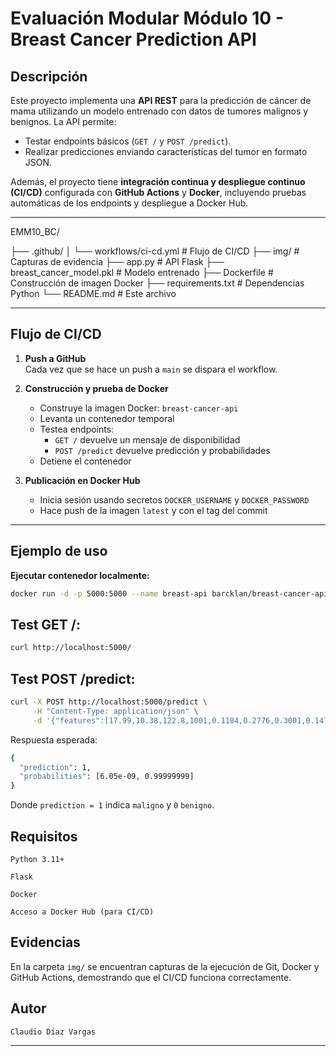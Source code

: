 # Evaluación Modular Módulo 10 - Breast Cancer Prediction API

## Descripción
Este proyecto implementa una **API REST** para la predicción de cáncer de mama utilizando un modelo entrenado con datos de tumores malignos y benignos. La API permite:

- Testar endpoints básicos (`GET /` y `POST /predict`).
- Realizar predicciones enviando características del tumor en formato JSON.

Además, el proyecto tiene **integración continua y despliegue continuo (CI/CD)** configurada con **GitHub Actions** y **Docker**, incluyendo pruebas automáticas de los endpoints y despliegue a Docker Hub.

---

EMM10_BC/

├── .github/
│ └── workflows/ci-cd.yml # Flujo de CI/CD
├── img/ # Capturas de evidencia
├── app.py # API Flask
├── breast_cancer_model.pkl # Modelo entrenado
├── Dockerfile # Construcción de imagen Docker
├── requirements.txt # Dependencias Python
└── README.md # Este archivo

---

## Flujo de CI/CD

1. **Push a GitHub**  
   Cada vez que se hace un push a `main` se dispara el workflow.

2. **Construcción y prueba de Docker**  
   - Construye la imagen Docker: `breast-cancer-api`
   - Levanta un contenedor temporal
   - Testea endpoints:
     - `GET /` devuelve un mensaje de disponibilidad
     - `POST /predict` devuelve predicción y probabilidades
   - Detiene el contenedor

3. **Publicación en Docker Hub**  
   - Inicia sesión usando secretos `DOCKER_USERNAME` y `DOCKER_PASSWORD`
   - Hace push de la imagen `latest` y con el tag del commit

---

## Ejemplo de uso

**Ejecutar contenedor localmente:**
```bash
docker run -d -p 5000:5000 --name breast-api barcklan/breast-cancer-api:latest
```
## Test GET /:
```bash
curl http://localhost:5000/
```

## Test POST /predict:
```bash
curl -X POST http://localhost:5000/predict \
     -H "Content-Type: application/json" \
     -d '{"features":[17.99,10.38,122.8,1001,0.1184,0.2776,0.3001,0.1471,0.2419,0.07871,1.095,0.9053,8.589,153.4,0.006399,0.04904,0.05373,0.01587,0.03003,0.006193,25.38,17.33,184.6,2019,0.1622,0.6656,0.7119,0.2654,0.4601,0.1189]}'
```

Respuesta esperada:
```bash
{
  "prediction": 1,
  "probabilities": [6.05e-09, 0.99999999]
}
```

Donde `prediction = 1` indica `maligno` y `0` `benigno`.

## Requisitos

`Python 3.11+`

`Flask`

`Docker`

`Acceso a Docker Hub (para CI/CD)`

## Evidencias

En la carpeta `img/` se encuentran capturas de la ejecución de Git, Docker y GitHub Actions, demostrando que el CI/CD funciona correctamente.

## Autor

`Claudio Díaz Vargas`


---







